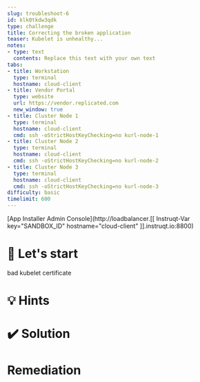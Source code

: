 ```yaml
---
slug: troubleshoot-6
id: klk0tkdw3qdk
type: challenge
title: Correcting the broken application
teaser: Kubelet is unhealthy...
notes:
- type: text
  contents: Replace this text with your own text
tabs:
- title: Workstation
  type: terminal
  hostname: cloud-client
- title: Vendor Portal
  type: website
  url: https://vendor.replicated.com
  new_window: true
- title: Cluster Node 1
  type: terminal
  hostname: cloud-client
  cmd: ssh -oStrictHostKeyChecking=no kurl-node-1
- title: Cluster Node 2
  type: terminal
  hostname: cloud-client
  cmd: ssh -oStrictHostKeyChecking=no kurl-node-2
- title: Cluster Node 3
  type: terminal
  hostname: cloud-client
  cmd: ssh -oStrictHostKeyChecking=no kurl-node-3
difficulty: basic
timelimit: 600
---
```

[App Installer Admin Console](http://loadbalancer.[[ Instruqt-Var key="SANDBOX_ID" hostname="cloud-client" ]].instruqt.io:8800)

🚀 Let's start
=================

bad kubelet certificate

💡 Hints
=================

✔️ Solution
=================

Remediation
=================
